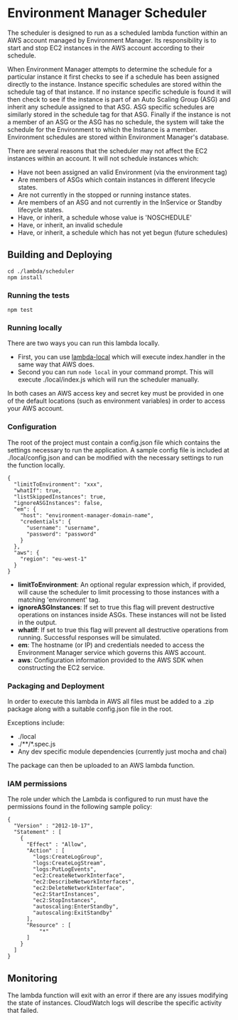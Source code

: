 # Environment Manager Scheduler

The scheduler is designed to run as a scheduled lambda function within an AWS account managed by Environment Manager. Its responsibility is to start and stop EC2 instances in the AWS account according to their schedule.

When Environment Manager attempts to determine the schedule for a particular instance it first checks to see if a schedule has been assigned directly to the instance. Instance specific schedules are stored within the schedule tag of that instance. If no instance specific schedule is found it will then check to see if the instance is part of an Auto Scaling Group (ASG) and inherit any schedule assigned to that ASG. ASG specific schedules are similarly stored in the schedule tag for that ASG. Finally if the instance is not a member of an ASG or the ASG has no schedule, the system will take the schedule for the Environment to which the Instance is a member. Environment schedules are stored within Environment Manager's database.

There are several reasons that the scheduler may not affect the EC2 instances within an account. It will not schedule instances which:

- Have not been assigned an valid Environment (via the environment tag)
- Are members of ASGs which contain instances in different lifecycle states.
- Are not currently in the stopped or running instance states.
- Are members of an ASG and not currently in the InService or Standby lifecycle states.
- Have, or inherit, a schedule whose value is 'NOSCHEDULE'
- Have, or inherit, an invalid schedule
- Have, or inherit, a schedule which has not yet begun (future schedules)

## Building and Deploying

```
cd ./lambda/scheduler
npm install
```

### Running the tests

```
npm test
```

### Running locally

There are two ways you can run this lambda locally.

- First, you can use [lambda-local](https://www.npmjs.com/package/lambda-local) which will execute index.handler in the same way that AWS does.
- Second you can run ``` node local ``` in your command prompt. This will execute ./local/index.js which will run the scheduler manually.

In both cases an AWS access key and secret key must be provided in one of the default locations (such as environment variables) in order to access your AWS account.

### Configuration

The root of the project must contain a config.json file which contains the settings necessary to run the application. A sample config file is included at ./local/config.json and can be modified with the necessary settings to run the function locally.

```
{
  "limitToEnvironment": "xxx",
  "whatIf": true,
  "listSkippedInstances": true,
  "ignoreASGInstances": false,
  "em": {
    "host": "environment-manager-domain-name",
    "credentials": {
      "username": "username",
      "password": "password"
    }
  },
  "aws": {
    "region": "eu-west-1"
  }
}
```

- **limitToEnvironment**: An optional regular expression which, if provided, will cause the scheduler to limit processing to those instances with a matching 'environment' tag.
- **ignoreASGInstances**: If set to true this flag will prevent destructive operations on instances inside ASGs. These instances will not be listed in the output.
- **whatIf**: If set to true this flag will prevent all destructive operations from running. Successful responses will be simulated.
- **em**: The hostname (or IP) and credentials needed to access the Environment Manager service which governs this AWS account.
- **aws**: Configuration information provided to the AWS SDK when constructing the EC2 service.

### Packaging and Deployment

In order to execute this lambda in AWS all files must be added to a .zip package along with a suitable config.json file in the root.

Exceptions include:

- ./local
- ./\*\*/\*.spec.js
- Any dev specific module dependencies (currently just mocha and chai)

The package can then be uploaded to an AWS lambda function.

### IAM permissions

The role under which the Lambda is configured to run must have the permissions found in the following sample policy:

```
{
  "Version" : "2012-10-17",
  "Statement" : [
    {
      "Effect" : "Allow",
      "Action" : [
        "logs:CreateLogGroup",
        "logs:CreateLogStream",
        "logs:PutLogEvents",
        "ec2:CreateNetworkInterface",
        "ec2:DescribeNetworkInterfaces",
        "ec2:DeleteNetworkInterface",
        "ec2:StartInstances",
        "ec2:StopInstances",
        "autoscaling:EnterStandby",
        "autoscaling:ExitStandby"
      ],
      "Resource" : [
          "*"
      ]
    }
  ]
}
```

## Monitoring

The lambda function will exit with an error if there are any issues modifying the state of instances. CloudWatch logs will describe the specific activity that failed.